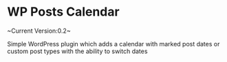 # WP Posts Calendar

~Current Version:0.2~

Simple WordPress plugin which adds a calendar with marked post dates or custom post types with the ability to switch dates